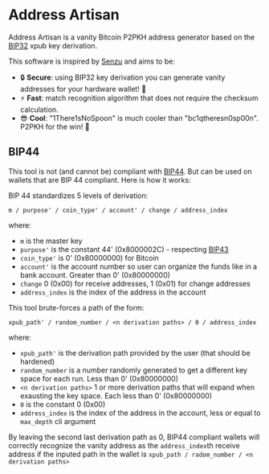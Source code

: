 # Address Artisan

Address Artisan is a vanity Bitcoin P2PKH address generator based on the [BIP32](https://github.com/bitcoin/bips/blob/master/bip-0032.mediawiki) xpub key derivation.

This software is inspired by [Senzu](https://github.com/kaiwolfram/senzu) and aims to be:

- 🔒 **Secure**: using BIP32 key derivation you can generate vanity addresses for your hardware wallet! 🤯
- ⚡ **Fast**: match recognition algorithm that does not require the checksum calculation.
- 😎 **Cool**: "1There1sNoSpoon" is much cooler than "bc1qtheresn0sp00n". P2PKH for the win! 🎉


 
## BIP44

This tool is not (and cannot be) compliant with [BIP44](https://github.com/bitcoin/bips/blob/master/bip-0044.mediawiki). But can be used on wallets that are BIP 44 compliant. Here is how it works:

BIP 44 standardizes 5 levels of derivation:

```
m / purpose' / coin_type' / account' / change / address_index
```
where:
- `m` is the master key
- `purpose'` is the constant 44' (0x8000002C) - respecting [BIP43](https://github.com/bitcoin/bips/blob/master/bip-0043.mediawiki)
- `coin_type'` is 0' (0x80000000) for Bitcoin
- `account'` is the account number so user can organize the funds like in a bank account. Greater than 0' (0x80000000)
- `change` 0 (0x00) for receive addresses, 1 (0x01) for change addresses
- `address_index` is the index of the address in the account 

This tool brute-forces a path of the form:

```
xpub_path' / random_number / <n derivation paths> / 0 / address_index
```

where:
- `xpub_path'` is the derivation path provided by the user (that should be hardened)
- `random_number` is a number randomly generated to get a different key space for each run. Less than 0' (0x80000000)
- `<n derivation paths>` 1 or more derivation paths that will expand when exausting the key space. Each less than 0' (0x80000000)
- `0` is the constant 0 (0x00)
- `address_index` is the index of the address in the account, less or equal to `max_depth` cli argument

By leaving the second last derivation path as 0, BIP44 compliant wallets will correctly recognize the vanity address as the `address_index`th receive address if the inputed path in the wallet is `xpub_path / radom_number / <n derivation paths>`